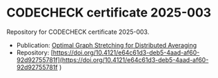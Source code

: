# CODECHECK certificate 2025-003

Repository for CODECHECK certificate 2025-003.

- Publication: [Optimal Graph Stretching for Distributed Averaging](https://doi.org/10.48550/arXiv.2504.10289)
- Repository: [https://doi.org/10.4121/e64c61d3-deb5-4aad-af60-92d92755781f](https://doi.org/10.4121/e64c61d3-deb5-4aad-af60-92d92755781f )
